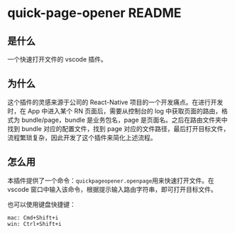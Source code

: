 # quick-page-opener README

## 是什么

一个快速打开文件的 vscode 插件。

## 为什么

这个插件的灵感来源于公司的 React-Native 项目的一个开发痛点。在进行开发时，在 App 中进入某个 RN 页面后，需要从控制台的 log 中获取页面的路由，格式为 bundle/page，bundle 是业务包名，page 是页面名。之后在路由文件夹中找到 bundle 对应的配置文件，找到 page 对应的文件路径，最后打开目标文件，流程繁琐复杂，因此开发了这个插件来简化上述流程。

## 怎么用

本插件提供了一个命令：`quickpageopener.openpage`用来快速打开文件。在 vscode 窗口中输入该命令，根据提示输入路由字符串，即可打开目标文件。

也可以使用键盘快捷键：

    mac: Cmd+Shift+i
    win: Ctrl+Shift+i
